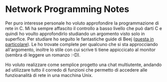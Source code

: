 # Network Programming Notes

Per puro interesse personale ho voluto approfondire la programmazione di rete in C. Mi ha sempre affascito il controllo a basso livello che può darti C e quindi ho voulto approfondirlo studiando un argomento visto solo in superfice.
Per studiare ho seguito le fantastiche guide di Beej ([questa in particolare](https://beej.us/guide/bgnet/)). Le ho trovate complete per qualcuno che si sta approcciando all'argomento, inoltre lo stile con cui scrive ti tiene appiccicato al monitor (sembra di leggere un romanzo :-D).

Ho voluto realizzare come semplice progetto una chat multiutente, andando ad utilizzare tutto il corredo di funzioni che permetto di accedere alle funzioanalità di rete in una macchina Unix.

